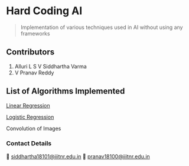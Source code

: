 # Hard Coding AI
> Implementation of various techniques used in AI without using any frameworks

## Contributors

1. Alluri L S V Siddhartha Varma 
2. V Pranav Reddy 

## List of Algorithms Implemented

[Linear Regression](https://github.com/siddhartha18101/HardCoding_ML/blob/main/linear_regression.py)

[Logistic Regression](https://github.com/siddhartha18101/HardCoding_ML/blob/main/logistic_regression.py)

Convolution of Images

### Contact Details

:email: siddhartha18101@iiitnr.edu.in
:email: pranav18100@iiitnr.edu.in
